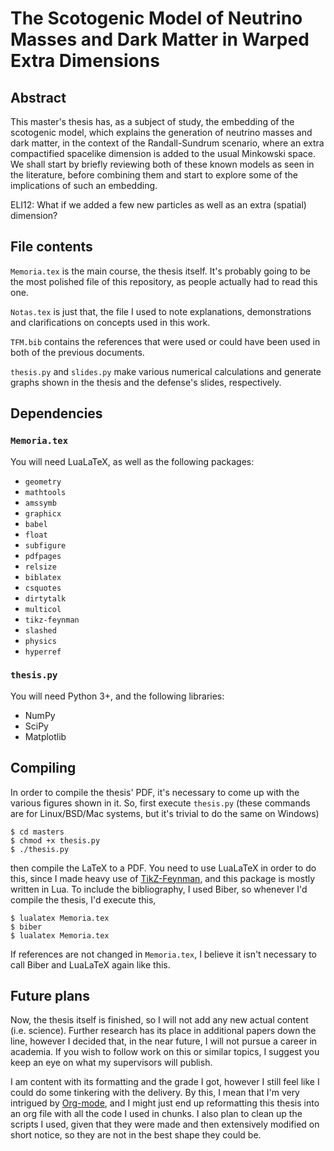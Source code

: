 # The Scotogenic Model of Neutrino Masses and Dark Matter in Warped Extra Dimensions
## Abstract
This master's thesis has, as a subject of study, the embedding of the scotogenic model, which
explains the generation of neutrino masses and dark matter, in the context of the Randall-Sundrum
scenario, where an extra compactified spacelike dimension is added to the usual Minkowski space. We
shall start by briefly reviewing both of these known models as seen in the literature, before
combining them and start to explore some of the implications of such an embedding.

ELI12: What if we added a few new particles as well as an extra (spatial) dimension?

## File contents
`Memoria.tex` is the main course, the thesis itself. It's probably going to be
the most polished file of this repository, as people actually had to read this one.

`Notas.tex` is just that, the file I used to note explanations, demonstrations
and clarifications on concepts used in this work.

`TFM.bib` contains the references that were used or could have been used in both
of the previous documents.

`thesis.py` and `slides.py` make various numerical calculations and generate graphs
shown in the thesis and the defense's slides, respectively.

## Dependencies
### `Memoria.tex`
You will need LuaLaTeX, as well as the following packages:

- `geometry`
- `mathtools`
- `amssymb`
- `graphicx`
- `babel`
- `float`
- `subfigure`
- `pdfpages`
- `relsize`
- `biblatex`
- `csquotes`
- `dirtytalk`
- `multicol`
- `tikz-feynman`
- `slashed`
- `physics`
- `hyperref`

### `thesis.py`
You will need Python 3+, and the following libraries:

- NumPy
- SciPy
- Matplotlib

## Compiling
In order to compile the thesis' PDF, it's necessary to come up with the various
figures shown in it. So, first execute `thesis.py`
(these commands are for Linux/BSD/Mac systems, but it's trivial to do the
same on Windows)

```
$ cd masters
$ chmod +x thesis.py
$ ./thesis.py
```

then compile the LaTeX to a PDF. You need to use LuaLaTeX in order to do this,
since I made heavy use of [TikZ-Feynman](https://jpellis.me/projects/tikz-feynman/),
and this package is mostly written in Lua. To include the bibliography, I used
Biber, so whenever I'd compile the thesis, I'd execute this,

```
$ lualatex Memoria.tex
$ biber
$ lualatex Memoria.tex
```

If references are not changed in `Memoria.tex`, I believe it isn't necessary
to call Biber and LuaLaTeX again like this.

## Future plans
Now, the thesis itself is finished, so I will not add any new actual content
(i.e. science). Further research has its place in additional papers down the
line, however I decided that, in the near future, I will not pursue a career in
academia. If you wish to follow work on this or similar topics, I suggest you
keep an eye on what my supervisors will publish.

I am content with its formatting and the grade I got, however I still feel like
I could do some tinkering with the delivery. By this, I mean that I'm very
intrigued by [Org-mode](https://orgmode.org/index.html), and I might just end
up reformatting this thesis into an org file with all the code I used in
chunks. I also plan to clean up the scripts I used, given that they were made
and then extensively modified on short notice, so they are not in the best
shape they could be.
